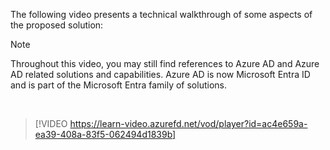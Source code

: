 The following video presents a technical walkthrough of some aspects of the proposed solution:

> [!NOTE]
> Throughout this video, you may still find references to Azure AD and Azure AD related solutions and capabilities. Azure AD is now Microsoft Entra ID and is part of the Microsoft Entra family of solutions.

<br>

> [!VIDEO https://learn-video.azurefd.net/vod/player?id=ac4e659a-ea39-408a-83f5-062494d1839b]
